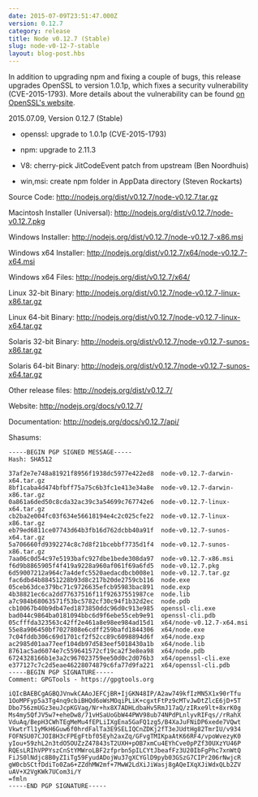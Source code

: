 ```yaml
---
date: 2015-07-09T23:51:47.000Z
version: 0.12.7
category: release
title: Node v0.12.7 (Stable)
slug: node-v0-12-7-stable
layout: blog-post.hbs
---
```


In addition to upgrading npm and fixing a couple of bugs, this release
upgrades OpenSSL to version 1.0.1p, which fixes a security vulnerability
(CVE-2015-1793). More details about the vulnerability can be found [on
OpenSSL's website](http://openssl.org/news/secadv_20150709.txt).

2015.07.09, Version 0.12.7 (Stable)

* openssl: upgrade to 1.0.1p (CVE-2015-1793)

* npm: upgrade to 2.11.3

* V8: cherry-pick JitCodeEvent patch from upstream (Ben Noordhuis)

* win,msi: create npm folder in AppData directory (Steven Rockarts)


Source Code: http://nodejs.org/dist/v0.12.7/node-v0.12.7.tar.gz

Macintosh Installer (Universal): http://nodejs.org/dist/v0.12.7/node-v0.12.7.pkg

Windows Installer: http://nodejs.org/dist/v0.12.7/node-v0.12.7-x86.msi

Windows x64 Installer: http://nodejs.org/dist/v0.12.7/x64/node-v0.12.7-x64.msi

Windows x64 Files: http://nodejs.org/dist/v0.12.7/x64/

Linux 32-bit Binary: http://nodejs.org/dist/v0.12.7/node-v0.12.7-linux-x86.tar.gz

Linux 64-bit Binary: http://nodejs.org/dist/v0.12.7/node-v0.12.7-linux-x64.tar.gz

Solaris 32-bit Binary: http://nodejs.org/dist/v0.12.7/node-v0.12.7-sunos-x86.tar.gz

Solaris 64-bit Binary: http://nodejs.org/dist/v0.12.7/node-v0.12.7-sunos-x64.tar.gz

Other release files: http://nodejs.org/dist/v0.12.7/

Website: http://nodejs.org/docs/v0.12.7/

Documentation: http://nodejs.org/docs/v0.12.7/api/

Shasums:
```
-----BEGIN PGP SIGNED MESSAGE-----
Hash: SHA512

37af2e7e748a81921f8956f1938dc5977e422ed8  node-v0.12.7-darwin-x64.tar.gz
8bf1caba4d474bfbff75a75c6b3fc1e413e34a8e  node-v0.12.7-darwin-x86.tar.gz
0a861a6ded50c8cda32ac39c3a54699c767742e6  node-v0.12.7-linux-x64.tar.gz
cb2ba2e004fc03f634e56618194e4c2c025cfe22  node-v0.12.7-linux-x86.tar.gz
eb79ed6811ce07743d64b3fb16d762dcbb40a91f  node-v0.12.7-sunos-x64.tar.gz
5a706660fd9392274c8c7d8f21bcebbf7735d1f4  node-v0.12.7-sunos-x86.tar.gz
7aa06c0d54c97e5193bafc927dbe1bede308da97  node-v0.12.7-x86.msi
f6d9b8865905f4f419a9228a960af061f69a6fd5  node-v0.12.7.pkg
6d59007212a964c7a4defc5520aedacdbcb008e1  node-v0.12.7.tar.gz
fac6dbd4b88451228b93d8c217b20de2759cb116  node.exe
05ceb63dce379bc71c9726635efcb95983bac891  node.exp
4b38821ec6ca2dd77637516f11f92637551987ce  node.lib
a7c984b68063571f53bc5782cf30c94f1b32d2ec  node.pdb
cb10067b40b9db47ed1873850ddc96d0c913e985  openssl-cli.exe
bad044c9864ba0181094bbc6d9f6ebe55ceb9e91  openssl-cli.pdb
05cfffda323563c42ff2e461a8e98ee984ad15d1  x64/node-v0.12.7-x64.msi
55e8a906450bf7027808e6cdff259bafd1844306  x64/node.exe
7c04fddb306c69d1701cf2f52cc89c6098894d6f  x64/node.exp
ac2985d01aa77eef104db97d583eef5018430a1b  x64/node.lib
8761ac5ad6074e7c559641572cf19ca2f3e8ea98  x64/node.pdb
6724328166b1e3a2c967023759ee50d0c2d076b3  x64/openssl-cli.exe
e377127c7c2d5eae46228074879c6fa77d9fa221  x64/openssl-cli.pdb
-----BEGIN PGP SIGNATURE-----
Comment: GPGTools - https://gpgtools.org

iQIcBAEBCgAGBQJVnwkCAAoJEFCjBR+IjGKN48IP/A2aw749kfIzMN5X1x90rTfu
1OoMPFyp5a3Tg4nq9cbiBHQd6oWsMOqiPLiK+cgxtFtPz9cMTvJwDtZlcE6jD+5T
Dbo756zmUGz3euJcpKGVag/Nr+hx8X7ADHLdbaHv5RmJ17aQ/zIRxe9lt+8xrK0g
Ms4my5QfJV5w7+eheDw8/71vHSaUoGbW44PWV98ub74NPdPLnlyvRIFqs//rRahX
VduAq/BepH3CWhTEgMeMu4fEPLiIXgEna5GaFQ1zg5/B4XaJuFNiDP6xede7VQwt
VkwtrTl1yMkH6Guw6f0hrdFalTa3E9SELIQCnZDKj2fT3eJUdtHg82TmrIU/v934
FOFNSU07CJOI8H3cFPEgFtbf05Eyh2axZq/GFvgTMIKpaAtK66RF4/vpoWvezyK0
yIou+59zhL2n3tdO5OUZzZ47843sT2UXH+pOB7xmCu4EYhCve0pPZf30UXzYU46P
RQEsLRIhVPPYszCnStYMWroLBF2zfprbn5pILCYtJbeafFz3U20IbFgPhc7xnWtQ
FiJS0lNdjc8B0yZIiTg59FyudADojWu37gXCYGlD9pyb03GSzG7CIPr206rNwjcR
gW0cbSCtfDdiTo0Za6+ZZdhMW2mf+7MwW2LdXiJiWasj8gAQeIXqXJiWdxQLb2ZV
uAV+X2VgKWk7UCom3i/Y
=fmln
-----END PGP SIGNATURE-----
```
